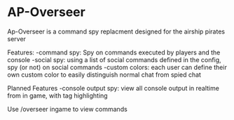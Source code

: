 # AP-Overseer

Ap-Overseer is a command spy replacment designed for the airship pirates server

Features:
-command spy: Spy on commands executed by players and the console
-social spy: using a list of social commands defined in the config, spy (or not) on social commands
-custom colors: each user can define their own custom color to easily distinguish normal chat from spied chat

Planned Features
-console output spy: view all console output in realtime from in game, with tag highlighting

Use /overseer ingame to view commands
